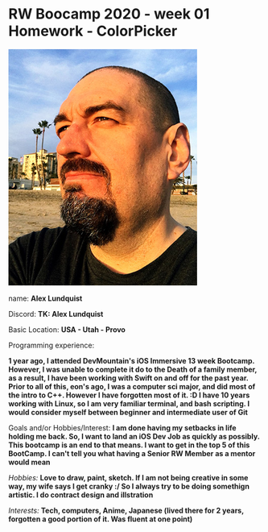 # RW Boocamp 2020 - week 01 Homework - ColorPicker

![Alex](https://github.com/Chaotic-X/RWBC_2020/blob/master/images/Alex.jpg)

name: **Alex Lundquist**

Discord: **TK: Alex Lundquist**

Basic Location: **USA - Utah - Provo**


Programming experience:

**1 year ago, I attended DevMountain's iOS Immersive 13 week Bootcamp. However, I was unable to complete it do to the Death of a family member, as a result, I have been working with Swift on and off for the past year. Prior to all of this, eon's ago, I was a computer sci major, and did most of the intro to C++. However I have forgotten most of it. :D I have 10 years working with Linux, so I am very familiar terminal, and bash scripting. I would consider myself between beginner and intermediate user of Git**
	
Goals and/or Hobbies/Interest:
**I am done having my setbacks in life holding me back. So, I want to land an iOS Dev Job as quickly as possibly. This bootcamp is an end to that means.
I want to get in the top 5 of this BootCamp. I can't tell you what having a Senior RW Member as a mentor would mean**

_Hobbies:_ 
**Love to draw, paint, sketch. If I am not being creative in some way, my wife says I get cranky :/ So I always try to be doing somethign artistic. I do contract design and illstration**
	
_Interests:_ **Tech, computers, Anime, Japanese (lived there for 2 years, forgotten a good portion of it. Was fluent at one point)**


